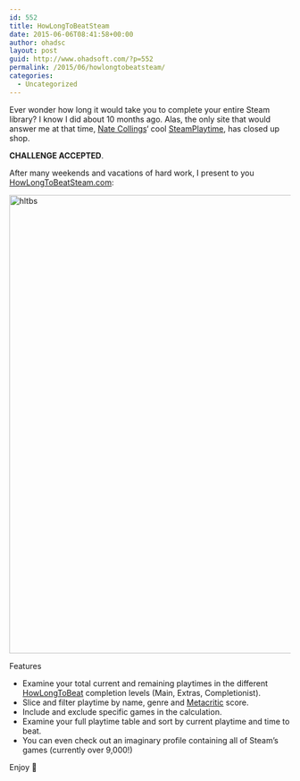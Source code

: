 ```yaml
---
id: 552
title: HowLongToBeatSteam
date: 2015-06-06T08:41:58+00:00
author: ohadsc
layout: post
guid: http://www.ohadsoft.com/?p=552
permalink: /2015/06/howlongtobeatsteam/
categories:
  - Uncategorized
---
```

Ever wonder how long it would take you to complete your entire Steam library? I know I did about 10 months ago. Alas, the only site that would answer me at that time, <a href="http://natecollings.com/" target="_blank">Nate Collings</a>&#8216; cool <a href="http://steamplaytime.appspot.com/" target="_blank">SteamPlaytime</a>, has closed up shop. 

**CHALLENGE ACCEPTED**.

After many weekends and vacations of hard work, I present to you <a href="http://www.howlongtobeatsteam.com/?utm_source=OhadSoft&#038;utm_medium=blog&#038;utm_campaign=OhadSoftAnnouncement" target="_blank">HowLongToBeatSteam.com</a>:

<a href="http://www.ohadsoft.com/wp-content/uploads/2015/06/hltbs.png" rel="lightbox[552]"><img src="http://www.ohadsoft.com/wp-content/uploads/2015/06/hltbs.png" alt="hltbs" width="1141" height="820" class="alignnone size-full wp-image-546" srcset="https://www.ohadsoft.com/wp-content/uploads/2015/06/hltbs.png 1141w, https://www.ohadsoft.com/wp-content/uploads/2015/06/hltbs-300x216.png 300w, https://www.ohadsoft.com/wp-content/uploads/2015/06/hltbs-1024x736.png 1024w" sizes="(max-width: 709px) 85vw, (max-width: 909px) 67vw, (max-width: 1362px) 62vw, 840px" /></a>

Features

  * Examine your total current and remaining playtimes in the different <a href="http://howlongtobeat.com/" target="_blank">HowLongToBeat</a> completion levels (Main, Extras, Completionist).
  * Slice and filter playtime by name, genre and [Metacritic](http://www.metacritic.com/) score.
  * Include and exclude specific games in the calculation.
  * Examine your full playtime table and sort by current playtime and time to beat.
  * You can even check out an imaginary profile containing all of Steam&#8217;s games (currently over 9,000!)

Enjoy 🙂